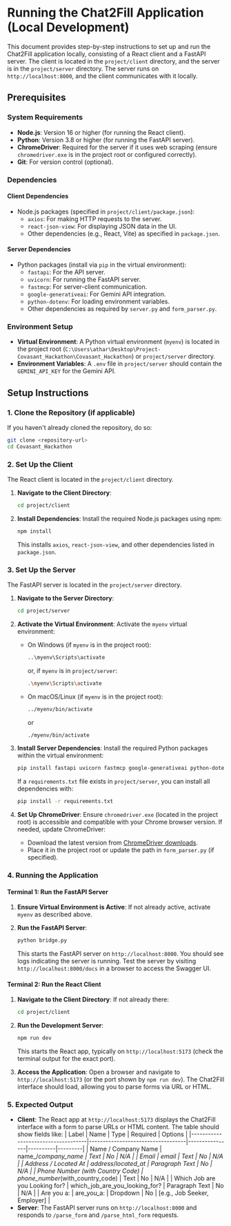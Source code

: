 # Running the Chat2Fill Application (Local Development)

This document provides step-by-step instructions to set up and run the Chat2Fill application locally, consisting of a React client and a FastAPI server. The client is located in the `project/client` directory, and the server is in the `project/server` directory. The server runs on `http://localhost:8000`, and the client communicates with it locally.

## Prerequisites

### System Requirements
- **Node.js**: Version 16 or higher (for running the React client).
- **Python**: Version 3.8 or higher (for running the FastAPI server).
- **ChromeDriver**: Required for the server if it uses web scraping (ensure `chromedriver.exe` is in the project root or configured correctly).
- **Git**: For version control (optional).

### Dependencies
#### Client Dependencies
- Node.js packages (specified in `project/client/package.json`):
  - `axios`: For making HTTP requests to the server.
  - `react-json-view`: For displaying JSON data in the UI.
  - Other dependencies (e.g., React, Vite) as specified in `package.json`.

#### Server Dependencies
- Python packages (install via `pip` in the virtual environment):
  - `fastapi`: For the API server.
  - `uvicorn`: For running the FastAPI server.
  - `fastmcp`: For server-client communication.
  - `google-generativeai`: For Gemini API integration.
  - `python-dotenv`: For loading environment variables.
  - Other dependencies as required by `server.py` and `form_parser.py`.

### Environment Setup
- **Virtual Environment**: A Python virtual environment (`myenv`) is located in the project root (`C:\Users\athar\Desktop\Project-Covasant_Hackathon\Covasant_Hackathon`) or `project/server` directory.
- **Environment Variables**: A `.env` file in `project/server` should contain the `GEMINI_API_KEY` for the Gemini API.

## Setup Instructions

### 1. Clone the Repository (if applicable)
If you haven't already cloned the repository, do so:
```bash
git clone <repository-url>
cd Covasant_Hackathon
```

### 2. Set Up the Client
The React client is located in the `project/client` directory.

1. **Navigate to the Client Directory**:
   ```bash
   cd project/client
   ```

2. **Install Dependencies**:
   Install the required Node.js packages using npm:
   ```bash
   npm install
   ```
   This installs `axios`, `react-json-view`, and other dependencies listed in `package.json`.

### 3. Set Up the Server
The FastAPI server is located in the `project/server` directory.

1. **Navigate to the Server Directory**:
   ```bash
   cd project/server
   ```

2. **Activate the Virtual Environment**:
   Activate the `myenv` virtual environment:
   - On Windows (if `myenv` is in the project root):
     ```bash
     ..\myenv\Scripts\activate
     ```
     or, if `myenv` is in `project/server`:
     ```bash
     .\myenv\Scripts\activate
     ```
   - On macOS/Linux (if `myenv` is in the project root):
     ```bash
     ../myenv/bin/activate
     ```
     or
     ```bash
     ./myenv/bin/activate
     ```

3. **Install Server Dependencies**:
   Install the required Python packages within the virtual environment:
   ```bash
   pip install fastapi uvicorn fastmcp google-generativeai python-dotenv
   ```
   If a `requirements.txt` file exists in `project/server`, you can install all dependencies with:
   ```bash
   pip install -r requirements.txt
   ```

5. **Set Up ChromeDriver**:
   Ensure `chromedriver.exe` (located in the project root) is accessible and compatible with your Chrome browser version. If needed, update ChromeDriver:
   - Download the latest version from [ChromeDriver downloads](https://chromedriver.chromium.org/downloads).
   - Place it in the project root or update the path in `form_parser.py` (if specified).

### 4. Running the Application

#### Terminal 1: Run the FastAPI Server
1. **Ensure Virtual Environment is Active**:
   If not already active, activate `myenv` as described above.

2. **Run the FastAPI Server**:
   ```bash
   python bridge.py
   ```
   This starts the FastAPI server on `http://localhost:8000`. You should see logs indicating the server is running. Test the server by visiting `http://localhost:8000/docs` in a browser to access the Swagger UI.

#### Terminal 2: Run the React Client
1. **Navigate to the Client Directory**:
   If not already there:
   ```bash
   cd project/client
   ```

2. **Run the Development Server**:
   ```bash
   npm run dev
   ```
   This starts the React app, typically on `http://localhost:5173` (check the terminal output for the exact port).

3. **Access the Application**:
   Open a browser and navigate to `http://localhost:5173` (or the port shown by `npm run dev`). The Chat2Fill interface should load, allowing you to parse forms via URL or HTML.

### 5. Expected Output
- **Client**: The React app at `http://localhost:5173` displays the Chat2Fill interface with a form to parse URLs or HTML content. The table should show fields like:
  | Label                              | Name                              | Type           | Required | Options |
  |------------------------------------|-----------------------------------|----------------|----------|---------|
  | Name / Company Name                | name_/_company_name              | Text           | No       | N/A     |
  | Email                              | email                            | Text           | No       | N/A     |
  | Address / Located At               | address_/_located_at             | Paragraph Text | No       | N/A     |
  | Phone Number (with Country Code)   | phone_number_(with_country_code) | Text           | No       | N/A     |
  | Which Job are you Looking for?     | which_job_are_you_looking_for?   | Paragraph Text | No       | N/A     |
  | Are you a:                         | are_you_a:                       | Dropdown       | No       | [e.g., Job Seeker, Employer] |
- **Server**: The FastAPI server runs on `http://localhost:8000` and responds to `/parse_form` and `/parse_html_form` requests.
